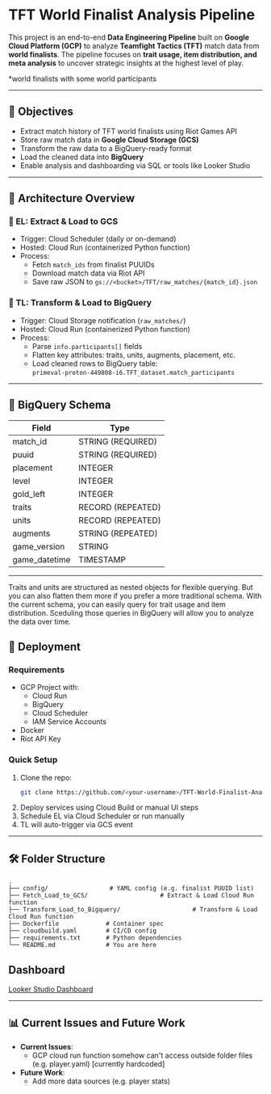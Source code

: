 # TFT World Finalist Analysis Pipeline

This project is an end-to-end **Data Engineering Pipeline** built on **Google Cloud Platform (GCP)** to analyze **Teamfight Tactics (TFT)** match data from **world finalists**. The pipeline focuses on **trait usage, item distribution, and meta analysis** to uncover strategic insights at the highest level of play.

\*world finalists with some world participants

---

## 🎯 Objectives

- Extract match history of TFT world finalists using Riot Games API
- Store raw match data in **Google Cloud Storage (GCS)**
- Transform the raw data to a BigQuery-ready format
- Load the cleaned data into **BigQuery**
- Enable analysis and dashboarding via SQL or tools like Looker Studio

---

## 🧱 Architecture Overview

### 🔁 EL: Extract & Load to GCS
- Trigger: Cloud Scheduler (daily or on-demand)
- Hosted: Cloud Run (containerized Python function)
- Process:
  - Fetch `match_ids` from finalist PUUIDs
  - Download match data via Riot API
  - Save raw JSON to `gs://<bucket>/TFT/raw_matches/{match_id}.json`

### 🔁 TL: Transform & Load to BigQuery
- Trigger: Cloud Storage notification (`raw_matches/`)
- Hosted: Cloud Run (containerized Python function)
- Process:
  - Parse `info.participants[]` fields
  - Flatten key attributes: traits, units, augments, placement, etc.
  - Load cleaned rows to BigQuery table:  
    `primeval-proton-449808-i6.TFT_dataset.match_participants`

---

## 💾 BigQuery Schema

| Field           | Type             |
|----------------|------------------|
| match_id       | STRING (REQUIRED)|
| puuid          | STRING (REQUIRED)|
| placement      | INTEGER          |
| level          | INTEGER          |
| gold_left      | INTEGER          |
| traits         | RECORD (REPEATED)|
| units          | RECORD (REPEATED)|
| augments       | STRING (REPEATED)|
| game_version   | STRING           |
| game_datetime  | TIMESTAMP        |

---

Traits and units are structured as nested objects for flexible querying.
But you can also flatten them more if you prefer a more traditional schema.
With the current schema, you can easily query for trait usage and item distribution.
Sceduling those queries in BigQuery will allow you to analyze the data over time.

## 🚀 Deployment

### Requirements
- GCP Project with:
  - Cloud Run
  - BigQuery
  - Cloud Scheduler
  - IAM Service Accounts
- Docker
- Riot API Key

### Quick Setup
1. Clone the repo:
   ```bash
   git clone https://github.com/<your-username>/TFT-World-Finalist-Analysis-Pipeline
   ```
2. Deploy services using Cloud Build or manual UI steps
3. Schedule EL via Cloud Scheduler or run manually
4. TL will auto-trigger via GCS event

---

## 🛠 Folder Structure

```
.
├── config/                 # YAML config (e.g. finalist PUUID list)
├── Fetch_Load_to_GCS/                    # Extract & Load Cloud Run function
├── Transform_Load_to_Bigquery/                    # Transform & Load Cloud Run function
├── Dockerfile             # Container spec
├── cloudbuild.yaml        # CI/CD config
├── requirements.txt       # Python dependencies
└── README.md              # You are here
```

## Dashboard

[Looker Studio Dashboard](https://lookerstudio.google.com/reporting/b5acca32-6286-4697-833f-d6e025e33dca)

---

## 📊 Current Issues and Future Work

- **Current Issues**:
  - GCP cloud run function somehow can't access outside folder files (e.g. player.yaml) [currently hardcoded]
- **Future Work**:
  - Add more data sources (e.g. player stats)
